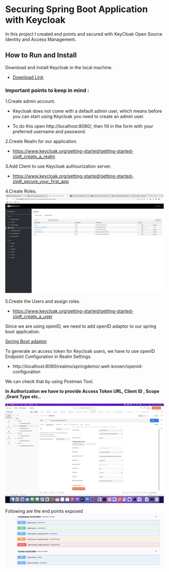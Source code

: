 # Securing Spring Boot Application with Keycloak   

In this project I created end points and secured with KeyCloak Open Source Identity and Access Management.
 
## How to Run and Install  

Download and install Keycloak in the local machine.  
 * [Download Link](https://www.keycloak.org/downloads)

### Important points to keep in mind :  

1.Create admin account.  
 * Keycloak does not come with a default admin user, which means before you can start using Keycloak you need to create an admin user.  

 * To do this open http://localhost:8080/, then fill in the form with your preferred username and password.  

2.Create Realm for our application. 
 * https://www.keycloak.org/getting-started/getting-started-zip#_create_a_realm  

3.Add Client to use Keycloak authourization server.  
 * https://www.keycloak.org/getting-started/getting-started-zip#_secure_your_first_app  

4.Create Roles.  
![](src/main/resources/static/readmefiles/roles.png)  

5.Create the Users and assign roles.  
 * https://www.keycloak.org/getting-started/getting-started-zip#_create_a_user

Since we are using openID, we need to add openID adaptor to our spring boot application.  

[Spring Boot adaptor](https://www.keycloak.org/docs/latest/securing_apps/#_spring_boot_adapter)

To generate an access token for Keycloak users, we have to use openID Endpoint Configuration in Realm Settings.  
 * http://localhost:8080/realms/springdemo/.well-known/openid-configuration

We can check that by using Postman Tool.  

**In Authorization we have to provide Access Token URL, Client ID , Scope ,Grant Type etc..**

![](src/main/resources/static/readmefiles/postman.png)  

Following are the end points exposed  
![](src/main/resources/static/readmefiles/endpoints.png)